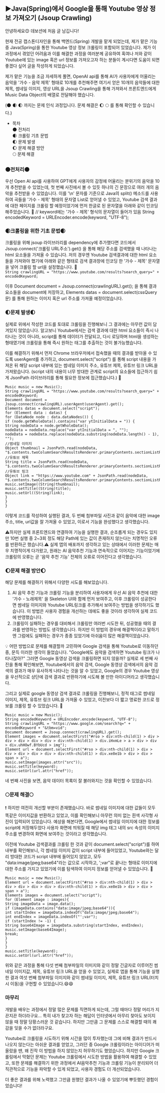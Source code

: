 ## ▶Java(Spring)에서 Google을 통해 Youtube 영상 정보 가져오기 (Jsoup Crawling)

안녕하세요😊 데보션에 처음 글 남깁니다!

현재 전공 캡스톤디자인을 통해 백엔드(Spring) 개발을 맡게 되었는데, 제가 맡은 기능 중 Java(Spring)을 통한 Youtube 영상 정보 크롤링이 포함되어 있었습니다.
제가 이 과정에서 겪었던 어려움과 이를 해결한 과정을 여러분께 공유하여 혹여나 저와 같이 Youtube에 있는 image 혹은 url 정보를 가져오고자 하는 분들이 계시다면 도움이 되면 좋겠다 싶어 글을 작성하게 되었습니다.

제가 맡은 기능을 조금 자세하게 풀면, OpenAI api를 통해 AI가 사용자에게 어울리는 음악을 '가수 - 음악 제목' 형태로 10개를 추천해주면 여기서 얻은 10개의 음악들에 대한 제목, 썸네일 이미지, 영상 URL을 Jsoup Crawling을 통해 가져와서 프론트엔드에게 Music Data Object의 배열로 전달해야 했습니다.

(🌑 🌒 🌓 까지는 문제 인식 과정입니다. 문제 해결은 🌔 🌕 를 통해 확인할 수 있습니다.)

- 목차  
🌑 전처리  
🌒 크롤링 기초 문법   
🌓 문제 발생  
🌔 문제 해결 방안  
🌕 문제 해결  
  

### 🌑전처리🌑
우선 Open AI api를 사용하여 GPT에게 사용자의 감정에 어울리는 분위기의 음악을 10개 추천받을 수 있었는데, 첫 번째 사진에서 볼 수 있듯 하나의 긴 문장으로 여러 개의 음악을 추천받을 수 있었습니다.
이를 '\n' 문자를 기준으로 Java의 split() 메소드를 사용하여 곡들을 '가수 - 제목' 형태의 문자열 List로 얻어낼 수 있었고, Youtube 검색 결과에 대한 페이지를 크롤링 할 예정이었기에 먼저 한글로 된 문자열을 아래와 같이 인코딩 해주었습니다.
🔽
// keyword에는 '가수 - 제목' 형식의 문자열이 들어가 있음
String encodedKeyword = URLEncoder.encode(keyword, "UTF-8");


### 🌒크롤링을 위한 기초 문법🌒
크롤링을 위해 jsoup 라이브러리를 dependency에 추가했다면 코드에서 Jsoup.connect('크롤링 URL주소').get() 을 통해 해당 주소를 검색했을 때 나타나는 html 요소들을 가져올 수 있습니다.
저의 경우엔 Youtube 검색결과에 대한 html 요소들을 가져와야 했기에 아래와 같은 형태로 검색 결과창에 인코딩 한 '가수 - 제목' 문자열을 넣어 크롤링 할 url을 설정했습니다.
🔽  
```String crawlingURL = "https://www.youtube.com/results?search_query=" + encodedKeyword;```

이후 Document document = Jsoup.connect(crawlingURL).get(); 을 통해 결과 요소들을 document에 저장하고, Elements datas = document.select(cssQuery문) 를 통해 원하는 이미지 혹은 url 주소를 가져올 예정이었습니다.


### 🌓문제 발생🌓
실제로 위에서 작성한 코드를 토대로 크롤링을 진행해보니 그 결과에는 아무런 값이 담겨있지 않았습니다.
알고보니 Youtube에서는 검색 결과에 대한 html 요소들이 즉시 나타나는 것이 아니라, script를 통해 데이터가 전달되고, 다시 로딩하며 html을 생성하는 형태였기에 크롤링을 통해 즉시 원하는 태그를 추출하는 것이 불가능했습니다.

이를 해결하기 위해서 먼저 Chrome 브라우저에서 접속했을 때의 결과를 받아올 수 있도록 userAgent를 추가하고, document.select("script") 를 통해 script 내용을 가져온 뒤 해당 script 내부에 있는 썸네일 이미지 주소, 유튜브 제목, 유튜브 링크 URL을 가져왔습니다.
(script 내의 내용이 너무 방대한 관계로 script의 요소들에 접근하기 쉽게 JsonPath 라이브러리를 통해 필요한 정보에 접근했습니다.)
🔽  
```
Music music = new Music();
String crawlingURL = "https://www.youtube.com/results?search_query=" + encodedKeyword;
Document document = Jsoup.connect(crawlingURL).userAgent(userAgent).get();
Elements datas = document.select("script");
for (Element data : datas) {
for (DataNode node : data.dataNodes()) {
if (node.getWholeData().contains("var ytInitialData = ")) {
String nodeData = node.getWholeData();
nodeData = nodeData.replace("var ytInitialData = ", "");
nodeData = nodeData.replace(nodeData.substring(nodeData.length() - 1), "");
//썸네일 이미지
Object thumbnail = JsonPath.read(nodeData, "$.contents.twoColumnSearchResultsRenderer.primaryContents.sectionListRenderer.contents[0].itemSectionRenderer.contents[0].videoRenderer.thumbnail.thumbnails[0].url");
//유튜브 제목
String title = JsonPath.read(nodeData, "$.contents.twoColumnSearchResultsRenderer.primaryContents.sectionListRenderer.contents[0].itemSectionRenderer.contents[0].videoRenderer.title.runs[0].text");
//유튜브 링크
Object link = "https://www.youtube.com" + JsonPath.read(nodeData, "$.contents.twoColumnSearchResultsRenderer.primaryContents.sectionListRenderer.contents[0].itemSectionRenderer.contents[0].videoRenderer.navigationEndpoint.commandMetadata.webCommandMetadata.url");
music.setImage((String)thumbnail);
music.setTitle((String)title);
music.setUrl((String)link);
}
}
}
```
이렇게 코드를 작성하여 실행된 결과, 두 번째 첨부파일 사진과 같이 음악에 대한 image 주소, title, url값을 잘 가져올 수 있었고, 이로서 기능을 완성했다고 생각했습니다.

⚠하지만 실제 프론트엔드와 연결하여 기능을 실행한 결과, 순조롭게 되는 경우도 있지만 10번 실행 중 2~3회 정도 해당 Path에 있는 값이 존재하지 않는다는 치명적인 오류를 반환하곤 했습니다.⚠
실제 앱의 배포까지 생각하고 있는 상태에서 이러한 문제는 매우 치명적이게 다가왔고, 원래는 AI 음악추천 기능과 연속적으로 이어지는 기능이었기에 크롤링의 오류는 곧 '음악 추천 기능' 전체의 오류로 이어진다고 생각했습니다.


### 🌔문제 해결 방안🌔
해당 문제를 해결하기 위해서 다양한 시도를 해보았습니다.
1. AI 음악 추천 기능과 크롤링 기능을 분리하여 사용자에게 우선 AI 음악 추천에 대한 '가수 - 노래제목' 을 Skeleton UI와 함께 먼저 보여주고, 이후 크롤링이 성공한다면 썸네일 이미지와 Youtube URL링크를 추가해서 보여주는 방법을 생각하기도 했습니다. 이 방법은 사용자 경험을 개선하는 데에도 좋을 것이라 생각하여 실제 코드에 반영했습니다.
2. 크롤링이 실패하는 경우를 대비해서 크롤링만 여러번 시도한 뒤, 성공했을 때의 결과를 반영하는 방법도 생각했습니다. 하지만 이 방법의 경우에 해결책이라고 말하기엔 그럼에도 실패하는 경우가 종종 있었기에 아쉬움이 많은 해결책이었습니다.

💡 어떤 방법으로 문제를 해결할까 고민하며 Google 검색을 통해 Youtube로 이동하던 중, 문득 이러한 생각이 들었습니다. "Google에도 음악을 검색하면 Youtube 링크가 나타나잖아?" 그러면 Google 동영상 검색을 크롤링하면 되지 않을까?
실제로 세 번째 사진을 통해 확인해보면, Youtube에서의 음악 검색, Google 동영상 검색에서의 음악 검색의 결과가 매우 유사하게 나타나는 것을 알 수 있었고, Google의 경우 Youtube 영상을 우선적으로 상단에 검색 결과로 반환하기에 시도해 볼 만한 아이디어라고 생각했습니다.

그리고 실제로 google 동영상 검색 결과로 크롤링을 진행해보니, 정적 태그로 썸네일 이미지, 제목, 유튜브 링크 URL을 가져올 수 있었고, 이전보다 더 짧고 명료한 코드로 정보를 크롤링 할 수 있었습니다.
🔽  
```
Music music = new Music();
String encodedKeyword = URLEncoder.encode(keyword, "UTF-8");
String crawlingURL = "https://www.google.com/search?q=" + encodedKeyword + "&tbm=vid";
Document document = Jsoup.connect(crawlingURL).get();
Element images = document.selectFirst("#rso > div:nth-child(1) > div > div > div > div > div > div:nth-child(1) > div.iHxmLe > a > div > div > div.uhHOwf.BYbUcd > img");
Element url = document.selectFirst("#rso > div:nth-child(1) > div > div > div > div > div > div:nth-child(1) > div.xe8e1b > div > div > span > a");
music.setImage(images.attr("src"));
music.setTitle(keyword);
music.setUrl(url.attr("href"));
```
네 번째 사진을 보면, 음악 데이터 목록이 잘 불러와지는 것을 확인할 수 있었습니다.


### 🌕문제 해결🌕
❗ 하지만 여전히 개선할 부분이 존재했습니다. 바로 썸네일 이미지에 대한 값들이 모두 똑같은 이미지값을 반환하고 있었고, 이를 확인해보니 아무런 의미 없는 흰색 사각형 사진이 입력되어 있었습니다.
예상을 해본다면, Google에서 썸네일 이미지에 대한 정보를 script에 저장해두었다 사용자 화면에 띄워질 때 해당 img 태그 내의 src 속성의 이미지 주소를 변경하여 화면에 보여주는 것이라고 생각했습니다.

이전에 Youtube 검색결과를 크롤링 한 것과 같이 document.select("script")를 하여 내부를 확인해보니, 각 썸네일 이미지 값이 script 내부에 들어있었고, Youtube와는 달리 방대한 코드가 script 내부에 들어있지 않았고, 모두 "data:image/jpeg;base64"라는 값으로 시작하고, ';var"로 끝나는 형태로 이미지에 대한 주소를 가지고 있었기에 이를 탐색하여 이미지 정보를 얻어낼 수 있었습니다.
🔽  
```
Music music = new Music();
Element url = document.selectFirst("#rso > div:nth-child(1) > div > div > div > div > div > div:nth-child(1) > div.xe8e1b > div > div > span > a");
Elements images = document.select("script");
for (Element image : images){
String imageData = image.data();
if (imageData.contains("data:image/jpeg;base64")){
int startIndex = imageData.indexOf("data:image/jpeg;base64");
int endIndex = imageData.indexOf("';var");
if (startIndex != -1) {
String base64Image = imageData.substring(startIndex, endIndex);
music.setImage(base64Image);
break;
}
}
}
music.setTitle(keyword);
music.setUrl(url.attr("href"));
```

위와 같은 과정을 통해 다섯 번째 첨부파일의 이미지와 같이 정말 긴글자로 이루어진 썸네일 이미지값, 제목, 유튜브 링크 URL을 얻을 수 있었고, 실제로 앱을 통해 기능을 실행한 결과 여섯 번째 첨부파일 이미지와 같이 썸네일 이미지, 제목, 유튜브 링크 URL(터치 시 이동)을 구현할 수 있었습니다.😄😄


### 마무리  
개발을 배우는 과정에서 정말 많은 문제를 직면하게 되는데, 그럴 때마다 정말 머리가 지끈지끈 하더라구요...
특히 내가 찾고자 하는 해답이 인터넷에서 아무리 찾아도 보이지 않을 때 정말 당황스러운 것 같습니다. 하지만 그만큼 그 문제를 스스로 해결할 때의 쾌감을 잊을 수가 없더라구요.

Youtube로 크롤링을 시도하기 위해 시간을 많이 투자했는데 그에 비해 결과가 반드시 나오지 않는다는 아쉬운 결과를 얻었고, 그러던 중 Google 크롤링이라는 아이디어가 떠올랐을 땐, 왜 진작 이 방법을 하지 않았는지 허무하기도 했었습니다. 하지만 Google 크롤링에서 막혔던 문제는 Youtube 크롤링에서 시도한 방법을 활용하여 해결할 수 있었고, 또한 문제를 해결하기 위한 과정에서 AI음악추천 기능과 크롤링 기능이 분리되어 더 직관적으로 기능을 파악할 수 있게 되었고, 사용자 경험도 더 개선되었습니다.

더 좋은 결과를 위해 노력했고 그만큼 원했던 결과가 나올 수 있었기에 뿌듯했던 경험이었습니다!